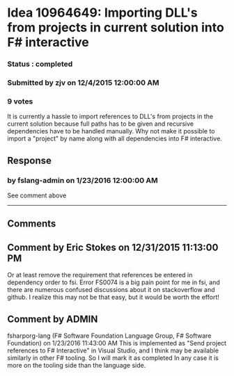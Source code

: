 # Idea 10964649: Importing DLL's from projects in current solution into F# interactive #

### Status : completed

### Submitted by zjv on 12/4/2015 12:00:00 AM

### 9 votes

It is currently a hassle to import references to DLL's from projects in the current solution because full paths has to be given and recursive dependencies have to be handled manually. Why not make it possible to import a "project" by name along with all dependencies into F# interactive.



## Response 
### by fslang-admin on 1/23/2016 12:00:00 AM

See comment above

------------------------
## Comments


## Comment by Eric Stokes on 12/31/2015 11:13:00 PM
Or at least remove the requirement that references be entered in dependency order to fsi. Error FS0074 is a big pain point for me in fsi, and there are numerous confused discussions about it on stackoverflow and github. I realize this may not be that easy, but it would be worth the effort!


## Comment by ADMIN
fsharporg-lang (F# Software Foundation Language Group, F# Software Foundation) on 1/23/2016 11:43:00 AM
This is implemented as "Send project references to F# Interactive" in Visual Studio, and I think may be available similarly in other F# tooling. So I will mark it as completed
In any case it is more on the tooling side than the language side.

